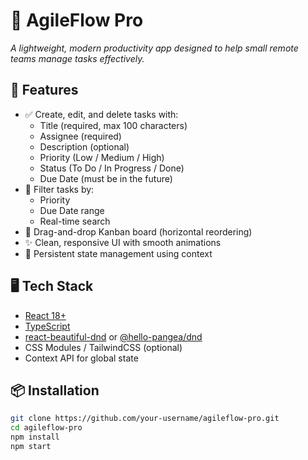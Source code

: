 # 🧠 AgileFlow Pro

_A lightweight, modern productivity app designed to help small remote teams manage tasks effectively._

## 🚀 Features

- ✅ Create, edit, and delete tasks with:
  - Title (required, max 100 characters)
  - Assignee (required)
  - Description (optional)
  - Priority (Low / Medium / High)
  - Status (To Do / In Progress / Done)
  - Due Date (must be in the future)
- 🧭 Filter tasks by:
  - Priority
  - Due Date range
  - Real-time search
- 🧲 Drag-and-drop Kanban board (horizontal reordering)
- ✨ Clean, responsive UI with smooth animations
- 🔄 Persistent state management using context

## 🖥️ Tech Stack

- [React 18+](https://reactjs.org/)
- [TypeScript](https://www.typescriptlang.org/)
- [react-beautiful-dnd](https://github.com/atlassian/react-beautiful-dnd) or [@hello-pangea/dnd](https://github.com/hello-pangea/dnd)
- CSS Modules / TailwindCSS (optional)
- Context API for global state

## 📦 Installation

```bash
git clone https://github.com/your-username/agileflow-pro.git
cd agileflow-pro
npm install
npm start
```
